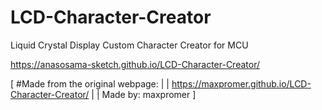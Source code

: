 # LCD-Character-Creator
Liquid Crystal Display Custom Character Creator for MCU

https://anasosama-sketch.github.io/LCD-Character-Creator/



[ #Made from the original webpage:
|
| https://maxpromer.github.io/LCD-Character-Creator/
|
| Made by: maxpromer
]
